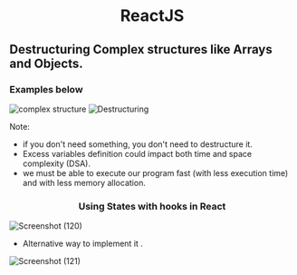 <h1 align="center"> ReactJS </h1>

## Destructuring Complex structures like Arrays and Objects.

### Examples below
![complex structure](https://user-images.githubusercontent.com/94203408/157235460-6449b417-8b95-4613-8ecd-370169ddc4f8.png)
![Destructuring](https://user-images.githubusercontent.com/94203408/157235466-b973ca40-31ce-43ae-b96e-39412738e60a.png)


Note:
- if you don't need something, you don't need to destructure it.
- Excess variables definition could impact both time and space complexity (DSA).
- we must be able to execute our program fast (with less execution time) and with less memory allocation. 


<h3 align="center"> Using States with hooks in React </h3>

![Screenshot (120)](https://user-images.githubusercontent.com/94203408/157651351-4563ec25-18fa-4aba-8ae4-542de9263e5b.png)


- Alternative way to implement it .


![Screenshot (121)](https://user-images.githubusercontent.com/94203408/157662961-bedcd185-1714-4aa3-8776-ef9a687e0ab6.png)

